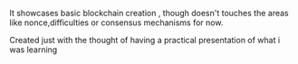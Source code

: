 It showcases basic blockchain creation , though doesn't touches the areas like nonce,difficulties or consensus mechanisms for now.

Created just with the thought of having a practical presentation of what i was learning
